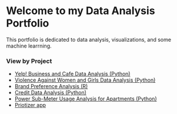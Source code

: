 # Welcome to my Data Analysis Portfolio
This portfolio is dedicated to data analysis, visualizations, and some machine learrning.
### View by Project 
<ul>
  <li><a href="https://github.com/thsnyder/portfolio/blob/3d7422a5a53a32405cd7bed15409dfd56486a3e3/Yelp_Dataset_Analysis.ipynb">Yelp! Business and Cafe Data Analysis (Python)</a></li>
  <li><a href="https://github.com/thsnyder/portfolio/blob/master/VAWG.ipynb">Violence Against Women and Girls Data Analysis (Python)</a></li>
  <li><a href="https://github.com/thsnyder/portfolio/blob/master/Course3_Task2_Project.R">Brand Preference Analysis (R)</a></li>
  <li><a href="https://github.com/thsnyder/portfolio/blob/master/TomSnyder_CreditExploration_Project.ipynb">Credit Data Analysis (Python)</a></li>
  <li><a href="https://github.com/thsnyder/portfolio/blob/master/CreditOne%20Regression.ipynb>Credit Data Regression (Python)</a></li>
  <li><a href="https://github.com/thsnyder/portfolio/blob/master/Course%204%20Task%202%20File.R">Power Sub-Meter Usage Analysis for Apartments (Python)</a></li>
  <li><a href="https://github.com/thsnyder/portfolio/blob/master/Prioritizer.ipynb">Priotizer app</a></li>
